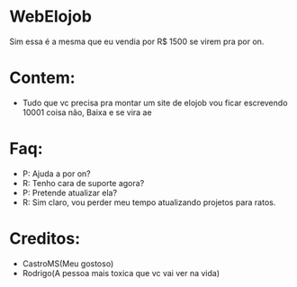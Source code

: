 # WebElojob
Sim essa é a mesma que eu vendia por R$ 1500 se virem pra por on.
# Contem:
* Tudo que vc precisa pra montar um site de elojob vou ficar escrevendo 10001 coisa não, Baixa e se vira ae

# Faq:
* P: Ajuda a por on?
* R: Tenho cara de suporte agora?
* P: Pretende atualizar ela?
* R: Sim claro, vou perder meu tempo atualizando projetos para ratos.


# Creditos:
* CastroMS(Meu gostoso)
* Rodrigo(A pessoa mais toxica que vc vai ver na vida)
